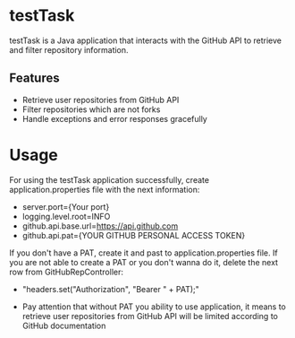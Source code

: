 # testTask
testTask is a Java application that interacts with the GitHub API to retrieve and filter repository information.

## Features

- Retrieve user repositories from GitHub API
- Filter repositories which are not forks
- Handle exceptions and error responses gracefully

# Usage

For using the testTask application successfully, create application.properties file with the next information:

- server.port={Your port}
- logging.level.root=INFO
- github.api.base.url=https://api.github.com
- github.api.pat={YOUR GITHUB PERSONAL ACCESS TOKEN}

If you don't have a PAT, create it and past to application.properties file.
If you are not able to create a PAT or you don't wanna do it, delete the next row from GitHubRepController:
- "headers.set("Authorization", "Bearer " + PAT);"
 
- Pay attention that without PAT you ability to use application, it means to retrieve user repositories from GitHub API will be limited according to GitHub documentation
